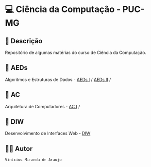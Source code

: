 # 💻 Ciência da Computação - PUC-MG 

## 📝 Descrição

Repositório de algumas matérias do curso de Ciência da Computação.

## 📁 AEDs
Algoritmos e Estruturas de Dados - [AEDs I](AEDs/AEDs_I) / [AEDs II](AEDs/AEDs_II) /

## 📁 AC
Arquitetura de Computadores - [AC I](AC/AC_I) /

## 📁 DIW

Desenvolvimento de Interfaces Web - [DIW](DIW)

## 👨‍💻 Autor

`Vinícius Miranda de Araujo`
